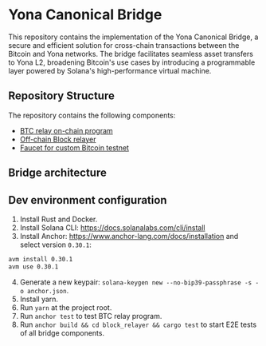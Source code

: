 # Yona Canonical Bridge

This repository contains the implementation of the Yona Canonical Bridge, a secure and efficient solution for
cross-chain transactions between the Bitcoin and Yona networks. The bridge facilitates seamless asset transfers to Yona
L2, broadening Bitcoin's use cases by introducing a programmable layer powered by Solana's high-performance
virtual machine.

## Repository Structure

The repository contains the following components:

- [BTC relay on-chain program](programs/btc-relay)
- [Off-chain Block relayer](block_relayer)
- [Faucet for custom Bitcoin testnet](btc_faucet)

## Bridge architecture

## Dev environment configuration

1. Install Rust and Docker.
2. Install Solana CLI: https://docs.solanalabs.com/cli/install
3. Install Anchor: https://www.anchor-lang.com/docs/installation and select version `0.30.1`:

```bash
avm install 0.30.1
avm use 0.30.1
```

4. Generate a new keypair: `solana-keygen new --no-bip39-passphrase -s -o anchor.json`.
5. Install yarn.
6. Run `yarn` at the project root.
7. Run `anchor test` to test BTC relay program.
8. Run `anchor build && cd block_relayer && cargo test` to start E2E tests of all bridge components.